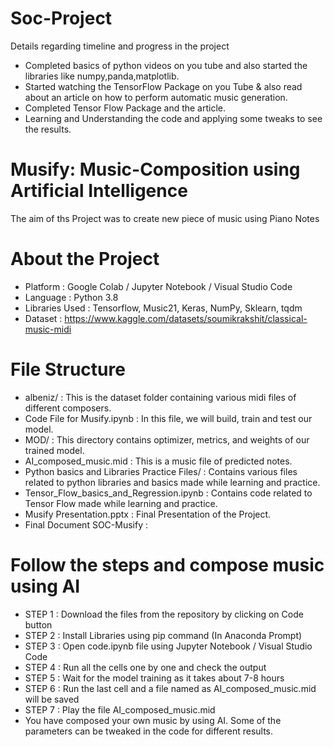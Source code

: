 # Soc-Project
Details regarding timeline and progress in the project
* Completed basics of python videos on you tube and also started the libraries like numpy,panda,matplotlib.
* Started watching the TensorFlow Package on you Tube & also read about an article on how to perform automatic music generation.
* Completed Tensor Flow Package and the article.
* Learning and Understanding the code and applying some tweaks to see the results.
# Musify: Music-Composition using Artificial Intelligence
The aim of ths Project was to create new piece of music using Piano Notes
# About the Project
* Platform : Google Colab / Jupyter Notebook / Visual Studio Code
* Language : Python 3.8
* Libraries Used : Tensorflow, Music21, Keras, NumPy, Sklearn, tqdm
* Dataset : https://www.kaggle.com/datasets/soumikrakshit/classical-music-midi
# File Structure
* albeniz/ : This is the dataset folder containing various midi files of different composers.
* Code File for Musify.ipynb : In this file, we will build, train and test our model.
* MOD/ : This directory contains optimizer, metrics, and weights of our trained model.
* AI_composed_music.mid : This is a music file of predicted notes.
* Python basics and Libraries Practice Files/ : Contains various files related to python libraries and basics made while learning and practice.
* Tensor_Flow_basics_and_Regression.ipynb : Contains code related to Tensor Flow made while learning and practice.
* Musify Presentation.pptx : Final Presentation of the Project.
* Final Document SOC-Musify :
# Follow the steps and compose music using AI
* STEP 1 : Download the files from the repository by clicking on Code button
* STEP 2 : Install Libraries using pip command (In Anaconda Prompt)
* STEP 3 : Open code.ipynb file using Jupyter Notebook / Visual Studio Code
* STEP 4 : Run all the cells one by one and check the output
* STEP 5 : Wait for the model training as it takes about 7-8 hours
* STEP 6 : Run the last cell and a file named as AI_composed_music.mid will be saved
* STEP 7 : Play the file AI_composed_music.mid
* You have composed your own music by using AI. Some of the parameters can be tweaked in the code for different results.
